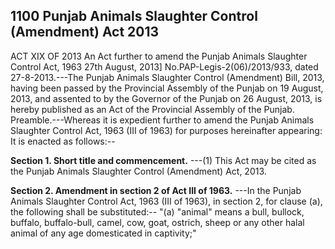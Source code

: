 ## 1100 Punjab Animals Slaughter Control (Amendment) Act 2013
 
ACT XIX OF 2013
An Act further to amend the Punjab Animals
Slaughter Control Act, 1963
27th August, 2013]
No.PAP-Legis-2(06)/2013/933, dated 27-8-2013.---The Punjab Animals Slaughter Control (Amendment) Bill, 2013, having been passed by the Provincial Assembly of the Punjab on 19 August, 2013, and assented to by the Governor of the Punjab on 26 August, 2013, is hereby published as an Act of the Provincial Assembly of the Punjab.
Preamble.---Whereas it is expedient further to amend the Punjab Animals Slaughter Control Act, 1963 (III of 1963) for purposes hereinafter appearing:
It is enacted as follows:--

**Section 1. Short title and commencement.**
---(1) This Act may be cited as the Punjab Animals Slaughter Control (Amendment) Act, 2013.

 

**Section 2. Amendment in section 2 of Act III of 1963.**
---In the Punjab Animals Slaughter Control Act, 1963 (III of 1963), in section 2, for clause (a), the following shall be substituted:--
   "(a) "animal" means a bull, bullock, buffalo, buffalo-bull, camel, cow, goat, ostrich, sheep or any other halal animal of any age domesticated in captivity;"

